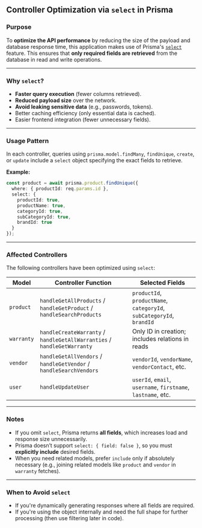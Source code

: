 ## Controller Optimization via `select` in Prisma

### Purpose

To **optimize the API performance** by reducing the size of the payload and database response time, this application makes use of Prisma's [`select`](https://www.prisma.io/docs/orm/prisma-client/queries/select-fields) feature. This ensures that **only required fields are retrieved** from the database in read and write operations.

---

### Why `select`?

* **Faster query execution** (fewer columns retrieved).
* **Reduced payload size** over the network.
* **Avoid leaking sensitive data** (e.g., passwords, tokens).
* Better caching efficiency (only essential data is cached).
* Easier frontend integration (fewer unnecessary fields).

---

### Usage Pattern

In each controller, queries using `prisma.model.findMany`, `findUnique`, `create`, or `update` include a `select` object specifying the exact fields to retrieve.

**Example:**

```ts
const product = await prisma.product.findUnique({
  where: { productId: req.params.id },
  select: {
    productId: true,
    productName: true,
    categoryId: true,
    subCategoryId: true,
    brandId: true
  }
});
```

---

### Affected Controllers

The following controllers have been optimized using `select`:

| Model      | Controller Function                                                     | Selected Fields                                                      |
| ---------- | ----------------------------------------------------------------------- | -------------------------------------------------------------------- |
| `product`  | `handleGetAllProducts` / `handleGetProduct` / `handleSearchProducts`    | `productId`, `productName`, `categoryId`, `subCategoryId`, `brandId` |
| `warranty` | `handleCreateWarranty` / `handleGetAllWarranties` / `handleGetWarranty` | Only ID in creation; includes relations in reads                     |
| `vendor`   | `handleGetAllVendors` / `handleGetVendor` / `handleSearchVendors`       | `vendorId`, `vendorName`, `vendorContact`, etc.                      |
| `user`     | `handleUpdateUser`                                                      | `userId`, `email`, `username`, `firstname`, `lastname`, etc.         |

---

### Notes

* If you omit `select`, Prisma returns **all fields**, which increases load and response size unnecessarily.
* Prisma doesn’t support `select: { field: false }`, so you must **explicitly include** desired fields.
* When you need related models, prefer `include` only if absolutely necessary (e.g., joining related models like `product` and `vendor` in `warranty` fetches).

---

### When to Avoid `select`

* If you're dynamically generating responses where all fields are required.
* If you're using the object internally and need the full shape for further processing (then use filtering later in code).
